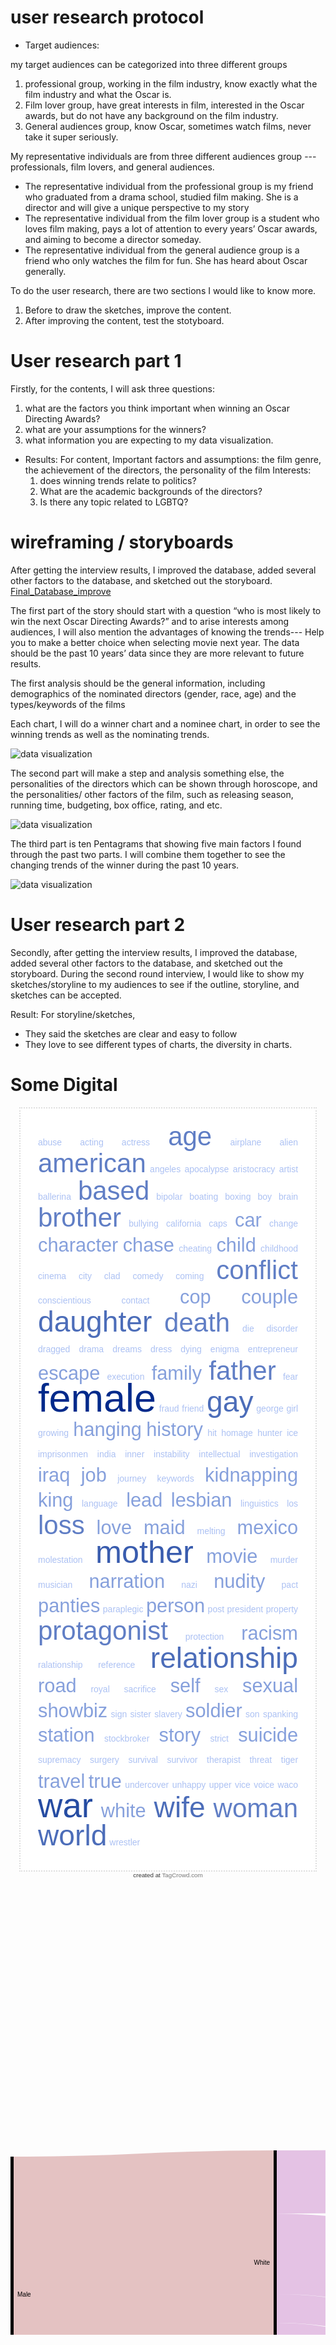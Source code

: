 # user research protocol

- Target audiences: 

my target audiences can be categorized into three different groups
   1. professional group, working in the film industry, know exactly what the film industry and what the Oscar is.
   2. Film lover group, have great interests in film, interested in the Oscar awards, but do not have any background on the film industry.
   3. General audiences group, know Oscar, sometimes watch films, never take it super seriously.



My representative individuals are from three different audiences group --- professionals, film lovers, and general audiences.

 -  The representative individual from the professional group is my friend who graduated from a drama school, studied film making. She is a director and will give a unique perspective to my story
 -  The representative individual from the film lover group is a student who loves film making, pays a lot of attention to every years’ Oscar awards, and aiming to become a director someday. 
 -  The representative individual from the general audience group is a friend who only watches the film for fun. She has heard about Oscar generally.
 
 

To do the user research, there are two sections I would like to know more.
   1. Before to draw the sketches, improve the content.
   2. After improving the content, test the stotyboard.


 # User research part 1
Firstly, for the contents, I will ask three questions:
   1. what are the factors you think important when winning an Oscar Directing Awards?
   2. what are your assumptions for the winners?
   3. what information you are expecting to my data visualization. 

- Results:
For content, 
Important factors and assumptions: the film genre, the achievement of the directors, the personality of the film
Interests: 
   1. does winning trends relate to politics? 
   2. What are the academic backgrounds of the directors? 
   3. Is there any topic related to LGBTQ?
 
 
 
 
 # wireframing / storyboards
 
After getting the interview results, I improved the database, added several other factors to the database, and sketched out the storyboard.    [Final_Database_improve](/improve.xlsx)

The first part of the story should start with a question “who is most likely to win the next Oscar Directing Awards?” and to arise interests among audiences, I will also mention the advantages of knowing the trends--- Help you to make a better choice when selecting movie next year. The data should be the past 10 years’ data since they are more relevant to future results. 


The first analysis should be the general information, including demographics of the nominated directors (gender, race, age) and the types/keywords of the films

Each chart, I will do a winner chart and a nominee chart, in order to see the winning trends as well as the nominating trends.


![data visualization](/i.JPG)


The second part will make a step and analysis something else, the personalities of the directors which can be shown through horoscope, and the personalities/ other factors of the film, such as releasing season, running time, budgeting, box office, rating, and etc.


![data visualization](/ii.JPG)


The third part is ten Pentagrams that showing five main factors I found through the past two parts. I will combine them together to see the changing trends of the winner during the past 10 years.


![data visualization](/iii.JPG)



# User research part 2

Secondly, after getting the interview results, I improved the database, added several other factors to the database, and sketched out the storyboard.
During the second round interview, I would like to show my sketches/storyline to my audiences to see if the outline, storyline, and sketches can be accepted.

 Result:
For storyline/sketches,
 - They said the sketches are clear and easy to follow
 - They love to see different types of charts, the diversity in charts.
 
 


# Some Digital

<!--
begin tag cloud : generated by TagCrowd.com
Feel free to modify as long as you keep this notice.

EMBEDDING INSTRUCTIONS:
1. Customize your cloud's style by editing the CSS where it says CUSTOMIZE below.
2. Insert this code in its entirety into your webpage or blog post.

This code and its rendered image are released under the Creative Commons Attribution-Noncommercial 3.0 Unported License. (http://creativecommons.org/licenses/by-nc/3.0/)

For COMMERCIAL USE LICENSING, visit https://tagcrowd.com/licensing.html
-->
<style type="text/css"><!-- #htmltagcloud{

/******************************************
 * CUSTOMIZE CLOUD CSS BELOW (optional)
 */
	font-size: 100%;
	width: auto;		/* auto or fixed width, e.g. 500px   */
	font-family:'lucida grande','trebuchet ms',arial,helvetica,sans-serif;
	background-color:#fff;
	margin:1em 1em 0 1em;
	border:2px dotted #ddd;
	padding:2em; 
/******************************************
 * END CUSTOMIZE
 */

}#htmltagcloud{line-height:2.4em;word-spacing:normal;letter-spacing:normal;text-transform:none;text-align:justify;text-indent:0}#htmltagcloud a:link{text-decoration:none}#htmltagcloud a:visited{text-decoration:none}#htmltagcloud a:hover{color:white;background-color:#05f}#htmltagcloud a:active{color:white;background-color:#03d}.wrd{padding:0;position:relative}.wrd a{text-decoration:none}.tagcloud0{font-size:1.0em;color:#ACC1F3;z-index:10}.tagcloud0 a{color:#ACC1F3}.tagcloud1{font-size:1.4em;color:#ACC1F3;z-index:9}.tagcloud1 a{color:#ACC1F3}.tagcloud2{font-size:1.8em;color:#86A0DC;z-index:8}.tagcloud2 a{color:#86A0DC}.tagcloud3{font-size:2.2em;color:#86A0DC;z-index:7}.tagcloud3 a{color:#86A0DC}.tagcloud4{font-size:2.6em;color:#607EC5;z-index:6}.tagcloud4 a{color:#607EC5}.tagcloud5{font-size:3.0em;color:#607EC5;z-index:5}.tagcloud5 a{color:#607EC5}.tagcloud6{font-size:3.3em;color:#4C6DB9;z-index:4}.tagcloud6 a{color:#4C6DB9}.tagcloud7{font-size:3.6em;color:#395CAE;z-index:3}.tagcloud7 a{color:#395CAE}.tagcloud8{font-size:3.9em;color:#264CA2;z-index:2}.tagcloud8 a{color:#264CA2}.tagcloud9{font-size:4.2em;color:#133B97;z-index:1}.tagcloud9 a{color:#133B97}.tagcloud10{font-size:4.5em;color:#002A8B;z-index:0}.tagcloud10 a{color:#002A8B}.freq{font-size:10pt !important;color:#bbb}#credit{text-align:center;color:#333;margin-bottom:0.6em;font:0.7em 'lucida grande',trebuchet,'trebuchet ms',verdana,arial,helvetica,sans-serif}#credit a:link{color:#777;text-decoration:none}#credit a:visited{color:#777;text-decoration:none}#credit a:hover{color:white;background-color:#05f}#credit a:active{text-decoration:underline}// -->
</style>

<div id="htmltagcloud"> <span id="0" class="wrd tagcloud0"><a href="#tagcloud">abuse</a></span> <span id="1" class="wrd tagcloud0"><a href="#tagcloud">acting</a></span> <span id="2" class="wrd tagcloud0"><a href="#tagcloud">actress</a></span> <span id="3" class="wrd tagcloud5"><a href="#tagcloud">age</a></span> <span id="4" class="wrd tagcloud0"><a href="#tagcloud">airplane</a></span> <span id="5" class="wrd tagcloud0"><a href="#tagcloud">alien</a></span> <span id="6" class="wrd tagcloud5"><a href="#tagcloud">american</a></span> <span id="7" class="wrd tagcloud0"><a href="#tagcloud">angeles</a></span> <span id="8" class="wrd tagcloud0"><a href="#tagcloud">apocalypse</a></span> <span id="9" class="wrd tagcloud0"><a href="#tagcloud">aristocracy</a></span> <span id="10" class="wrd tagcloud0"><a href="#tagcloud">artist</a></span> <span id="11" class="wrd tagcloud0"><a href="#tagcloud">ballerina</a></span> <span id="12" class="wrd tagcloud5"><a href="#tagcloud">based</a></span> <span id="13" class="wrd tagcloud0"><a href="#tagcloud">bipolar</a></span> <span id="14" class="wrd tagcloud0"><a href="#tagcloud">boating</a></span> <span id="15" class="wrd tagcloud0"><a href="#tagcloud">boxing</a></span> <span id="16" class="wrd tagcloud0"><a href="#tagcloud">boy</a></span> <span id="17" class="wrd tagcloud0"><a href="#tagcloud">brain</a></span> <span id="18" class="wrd tagcloud5"><a href="#tagcloud">brother</a></span> <span id="19" class="wrd tagcloud0"><a href="#tagcloud">bullying</a></span> <span id="20" class="wrd tagcloud0"><a href="#tagcloud">california</a></span> <span id="21" class="wrd tagcloud0"><a href="#tagcloud">caps</a></span> <span id="22" class="wrd tagcloud3"><a href="#tagcloud">car</a></span> <span id="23" class="wrd tagcloud0"><a href="#tagcloud">change</a></span> <span id="24" class="wrd tagcloud3"><a href="#tagcloud">character</a></span> <span id="25" class="wrd tagcloud3"><a href="#tagcloud">chase</a></span> <span id="26" class="wrd tagcloud0"><a href="#tagcloud">cheating</a></span> <span id="27" class="wrd tagcloud3"><a href="#tagcloud">child</a></span> <span id="28" class="wrd tagcloud0"><a href="#tagcloud">childhood</a></span> <span id="29" class="wrd tagcloud0"><a href="#tagcloud">cinema</a></span> <span id="30" class="wrd tagcloud0"><a href="#tagcloud">city</a></span> <span id="31" class="wrd tagcloud0"><a href="#tagcloud">clad</a></span> <span id="32" class="wrd tagcloud0"><a href="#tagcloud">comedy</a></span> <span id="33" class="wrd tagcloud0"><a href="#tagcloud">coming</a></span> <span id="34" class="wrd tagcloud5"><a href="#tagcloud">conflict</a></span> <span id="35" class="wrd tagcloud0"><a href="#tagcloud">conscientious</a></span> <span id="36" class="wrd tagcloud0"><a href="#tagcloud">contact</a></span> <span id="37" class="wrd tagcloud3"><a href="#tagcloud">cop</a></span> <span id="38" class="wrd tagcloud3"><a href="#tagcloud">couple</a></span> <span id="39" class="wrd tagcloud6"><a href="#tagcloud">daughter</a></span> <span id="40" class="wrd tagcloud5"><a href="#tagcloud">death</a></span> <span id="41" class="wrd tagcloud0"><a href="#tagcloud">die</a></span> <span id="42" class="wrd tagcloud0"><a href="#tagcloud">disorder</a></span> <span id="43" class="wrd tagcloud0"><a href="#tagcloud">dragged</a></span> <span id="44" class="wrd tagcloud0"><a href="#tagcloud">drama</a></span> <span id="45" class="wrd tagcloud0"><a href="#tagcloud">dreams</a></span> <span id="46" class="wrd tagcloud0"><a href="#tagcloud">dress</a></span> <span id="47" class="wrd tagcloud0"><a href="#tagcloud">dying</a></span> <span id="48" class="wrd tagcloud0"><a href="#tagcloud">enigma</a></span> <span id="49" class="wrd tagcloud0"><a href="#tagcloud">entrepreneur</a></span> <span id="50" class="wrd tagcloud3"><a href="#tagcloud">escape</a></span> <span id="51" class="wrd tagcloud0"><a href="#tagcloud">execution</a></span> <span id="52" class="wrd tagcloud3"><a href="#tagcloud">family</a></span> <span id="53" class="wrd tagcloud5"><a href="#tagcloud">father</a></span> <span id="54" class="wrd tagcloud0"><a href="#tagcloud">fear</a></span> <span id="55" class="wrd tagcloud10"><a href="#tagcloud">female</a></span> <span id="56" class="wrd tagcloud0"><a href="#tagcloud">fraud</a></span> <span id="57" class="wrd tagcloud0"><a href="#tagcloud">friend</a></span> <span id="58" class="wrd tagcloud6"><a href="#tagcloud">gay</a></span> <span id="59" class="wrd tagcloud0"><a href="#tagcloud">george</a></span> <span id="60" class="wrd tagcloud0"><a href="#tagcloud">girl</a></span> <span id="61" class="wrd tagcloud0"><a href="#tagcloud">growing</a></span> <span id="62" class="wrd tagcloud3"><a href="#tagcloud">hanging</a></span> <span id="63" class="wrd tagcloud3"><a href="#tagcloud">history</a></span> <span id="64" class="wrd tagcloud0"><a href="#tagcloud">hit</a></span> <span id="65" class="wrd tagcloud0"><a href="#tagcloud">homage</a></span> <span id="66" class="wrd tagcloud0"><a href="#tagcloud">hunter</a></span> <span id="67" class="wrd tagcloud0"><a href="#tagcloud">ice</a></span> <span id="68" class="wrd tagcloud0"><a href="#tagcloud">imprisonmen</a></span> <span id="69" class="wrd tagcloud0"><a href="#tagcloud">india</a></span> <span id="70" class="wrd tagcloud0"><a href="#tagcloud">inner</a></span> <span id="71" class="wrd tagcloud0"><a href="#tagcloud">instability</a></span> <span id="72" class="wrd tagcloud0"><a href="#tagcloud">intellectual</a></span> <span id="73" class="wrd tagcloud0"><a href="#tagcloud">investigation</a></span> <span id="74" class="wrd tagcloud3"><a href="#tagcloud">iraq</a></span> <span id="75" class="wrd tagcloud3"><a href="#tagcloud">job</a></span> <span id="76" class="wrd tagcloud0"><a href="#tagcloud">journey</a></span> <span id="77" class="wrd tagcloud0"><a href="#tagcloud">keywords</a></span> <span id="78" class="wrd tagcloud3"><a href="#tagcloud">kidnapping</a></span> <span id="79" class="wrd tagcloud3"><a href="#tagcloud">king</a></span> <span id="80" class="wrd tagcloud0"><a href="#tagcloud">language</a></span> <span id="81" class="wrd tagcloud3"><a href="#tagcloud">lead</a></span> <span id="82" class="wrd tagcloud3"><a href="#tagcloud">lesbian</a></span> <span id="83" class="wrd tagcloud0"><a href="#tagcloud">linguistics</a></span> <span id="84" class="wrd tagcloud0"><a href="#tagcloud">los</a></span> <span id="85" class="wrd tagcloud5"><a href="#tagcloud">loss</a></span> <span id="86" class="wrd tagcloud3"><a href="#tagcloud">love</a></span> <span id="87" class="wrd tagcloud3"><a href="#tagcloud">maid</a></span> <span id="88" class="wrd tagcloud0"><a href="#tagcloud">melting</a></span> <span id="89" class="wrd tagcloud3"><a href="#tagcloud">mexico</a></span> <span id="90" class="wrd tagcloud0"><a href="#tagcloud">molestation</a></span> <span id="91" class="wrd tagcloud7"><a href="#tagcloud">mother</a></span> <span id="92" class="wrd tagcloud3"><a href="#tagcloud">movie</a></span> <span id="93" class="wrd tagcloud0"><a href="#tagcloud">murder</a></span> <span id="94" class="wrd tagcloud0"><a href="#tagcloud">musician</a></span> <span id="95" class="wrd tagcloud3"><a href="#tagcloud">narration</a></span> <span id="96" class="wrd tagcloud0"><a href="#tagcloud">nazi</a></span> <span id="97" class="wrd tagcloud3"><a href="#tagcloud">nudity</a></span> <span id="98" class="wrd tagcloud0"><a href="#tagcloud">pact</a></span> <span id="99" class="wrd tagcloud3"><a href="#tagcloud">panties</a></span> <span id="100" class="wrd tagcloud0"><a href="#tagcloud">paraplegic</a></span> <span id="101" class="wrd tagcloud3"><a href="#tagcloud">person</a></span> <span id="102" class="wrd tagcloud0"><a href="#tagcloud">post</a></span> <span id="103" class="wrd tagcloud0"><a href="#tagcloud">president</a></span> <span id="104" class="wrd tagcloud0"><a href="#tagcloud">property</a></span> <span id="105" class="wrd tagcloud5"><a href="#tagcloud">protagonist</a></span> <span id="106" class="wrd tagcloud0"><a href="#tagcloud">protection</a></span> <span id="107" class="wrd tagcloud3"><a href="#tagcloud">racism</a></span> <span id="108" class="wrd tagcloud0"><a href="#tagcloud">ralationship</a></span> <span id="109" class="wrd tagcloud0"><a href="#tagcloud">reference</a></span> <span id="110" class="wrd tagcloud6"><a href="#tagcloud">relationship</a></span> <span id="111" class="wrd tagcloud3"><a href="#tagcloud">road</a></span> <span id="112" class="wrd tagcloud0"><a href="#tagcloud">royal</a></span> <span id="113" class="wrd tagcloud0"><a href="#tagcloud">sacrifice</a></span> <span id="114" class="wrd tagcloud3"><a href="#tagcloud">self</a></span> <span id="115" class="wrd tagcloud0"><a href="#tagcloud">sex</a></span> <span id="116" class="wrd tagcloud3"><a href="#tagcloud">sexual</a></span> <span id="117" class="wrd tagcloud3"><a href="#tagcloud">showbiz</a></span> <span id="118" class="wrd tagcloud0"><a href="#tagcloud">sign</a></span> <span id="119" class="wrd tagcloud0"><a href="#tagcloud">sister</a></span> <span id="120" class="wrd tagcloud0"><a href="#tagcloud">slavery</a></span> <span id="121" class="wrd tagcloud3"><a href="#tagcloud">soldier</a></span> <span id="122" class="wrd tagcloud0"><a href="#tagcloud">son</a></span> <span id="123" class="wrd tagcloud0"><a href="#tagcloud">spanking</a></span> <span id="124" class="wrd tagcloud3"><a href="#tagcloud">station</a></span> <span id="125" class="wrd tagcloud0"><a href="#tagcloud">stockbroker</a></span> <span id="126" class="wrd tagcloud3"><a href="#tagcloud">story</a></span> <span id="127" class="wrd tagcloud0"><a href="#tagcloud">strict</a></span> <span id="128" class="wrd tagcloud3"><a href="#tagcloud">suicide</a></span> <span id="129" class="wrd tagcloud0"><a href="#tagcloud">supremacy</a></span> <span id="130" class="wrd tagcloud0"><a href="#tagcloud">surgery</a></span> <span id="131" class="wrd tagcloud0"><a href="#tagcloud">survival</a></span> <span id="132" class="wrd tagcloud0"><a href="#tagcloud">survivor</a></span> <span id="133" class="wrd tagcloud0"><a href="#tagcloud">therapist</a></span> <span id="134" class="wrd tagcloud0"><a href="#tagcloud">threat</a></span> <span id="135" class="wrd tagcloud0"><a href="#tagcloud">tiger</a></span> <span id="136" class="wrd tagcloud3"><a href="#tagcloud">travel</a></span> <span id="137" class="wrd tagcloud3"><a href="#tagcloud">true</a></span> <span id="138" class="wrd tagcloud0"><a href="#tagcloud">undercover</a></span> <span id="139" class="wrd tagcloud0"><a href="#tagcloud">unhappy</a></span> <span id="140" class="wrd tagcloud0"><a href="#tagcloud">upper</a></span> <span id="141" class="wrd tagcloud0"><a href="#tagcloud">vice</a></span> <span id="142" class="wrd tagcloud0"><a href="#tagcloud">voice</a></span> <span id="143" class="wrd tagcloud0"><a href="#tagcloud">waco</a></span> <span id="144" class="wrd tagcloud8"><a href="#tagcloud">war</a></span> <span id="145" class="wrd tagcloud3"><a href="#tagcloud">white</a></span> <span id="146" class="wrd tagcloud6"><a href="#tagcloud">wife</a></span> <span id="147" class="wrd tagcloud5"><a href="#tagcloud">woman</a></span> <span id="148" class="wrd tagcloud6"><a href="#tagcloud">world</a></span> <span id="149" class="wrd tagcloud0"><a href="#tagcloud">wrestler</a></span> </div><div id="credit">created at <a href="https://tagcrowd.com">TagCrowd.com</a></div>

<!-- end tag cloud : generated by TagCrowd.com : please keep this notice -->




<script src="//cdn.wordart.com/wordart.min.js" async defer></script>
<div style="width: 400px; height: 400px;" data-wordart-src="//cdn.wordart.com/json/65ku55wj65ua" data-wordart-show-attribution></div>







<svg width="847" height="520" xmlns="http://www.w3.org/2000/svg"><g transform="translate(0, 10)"><g class="links" fill="none" stroke-opacity="0.4"><path d="M5,451.9999999999999C213,451.9999999999999,213,490.3999999999997,421,490.3999999999997" stroke-width="9.2" style="stroke: rgb(191, 105, 105);"></path><path d="M5,424.39999999999986C213,424.39999999999986,213,452.80000000000007,421,452.80000000000007" stroke-width="46" style="stroke: rgb(191, 105, 105);"></path><path d="M5,378.39999999999986C213,378.39999999999986,213,396.8000000000002,421,396.8000000000002" stroke-width="46" style="stroke: rgb(191, 105, 105);"></path><path d="M5,185.19999999999985C213,185.19999999999985,213,175.20000000000024,421,175.20000000000024" stroke-width="340.4" style="stroke: rgb(191, 105, 105);"></path><path d="M5,475.8C213,475.8,213,354.6000000000002,421,354.6000000000002" stroke-width="18.4" style="stroke: rgb(191, 191, 105);"></path><path d="M426,490.3999999999997C634,490.3999999999997,634,160.99999999999986,842,160.99999999999986" stroke-width="9.2" style="stroke: rgb(105, 191, 105);"></path><path d="M426,471.20000000000005C634,471.20000000000005,634,448.60000000000014,842,448.60000000000014" stroke-width="9.2" style="stroke: rgb(105, 191, 191);"></path><path d="M426,457.40000000000003C634,457.40000000000003,634,378.79999999999995,842,378.79999999999995" stroke-width="18.4" style="stroke: rgb(105, 191, 191);"></path><path d="M426,443.6000000000001C634,443.6000000000001,634,309,842,309" stroke-width="9.2" style="stroke: rgb(105, 191, 191);"></path><path d="M426,434.4000000000001C634,434.4000000000001,634,151.79999999999987,842,151.79999999999987" stroke-width="9.2" style="stroke: rgb(105, 191, 191);"></path><path d="M426,396.8000000000002C634,396.8000000000002,634,124.19999999999987,842,124.19999999999987" stroke-width="46" style="stroke: rgb(105, 105, 191);"></path><path d="M426,304.0000000000002C634,304.0000000000002,634,421.0000000000001,842,421.0000000000001" stroke-width="46" style="stroke: rgb(191, 105, 191);"></path><path d="M426,170.60000000000025C634,170.60000000000025,634,240,842,240" stroke-width="128.79999999999998" style="stroke: rgb(191, 105, 191);"></path><path d="M426,55.60000000000025C634,55.60000000000025,634,50.59999999999988,842,50.59999999999988" stroke-width="101.19999999999999" style="stroke: rgb(191, 105, 191);"></path><path d="M426,258.0000000000002C634,258.0000000000002,634,346.59999999999997,842,346.59999999999997" stroke-width="46" style="stroke: rgb(191, 105, 191);"></path><path d="M426,345.4000000000002C634,345.4000000000002,634,481.6,842,481.6" stroke-width="36.8" style="stroke: rgb(191, 105, 191);"></path></g><g class="nodes" font-family="Arial, Helvetica" font-size="10"><g><rect x="842" y="323.59999999999997" height="64.40000000000015" width="5" fill="#000"></rect><text x="836" y="355.80000000000007" dy="0.35em" text-anchor="end">30-39</text></g><g><rect x="842" y="175.60000000000002" height="137.99999999999994" width="5" fill="#000"></rect><text x="836" y="244.6" dy="0.35em" text-anchor="end">40-49</text></g><g><rect x="842" y="-1.1368683772161603e-13" height="165.60000000000014" width="5" fill="#000"></rect><text x="836" y="82.79999999999995" dy="0.35em" text-anchor="end">50-59</text></g><g><rect x="842" y="398.0000000000001" height="55.19999999999993" width="5" fill="#000"></rect><text x="836" y="425.6000000000001" dy="0.35em" text-anchor="end">60-69</text></g><g><rect x="842" y="463.20000000000005" height="36.80000000000007" width="5" fill="#000"></rect><text x="836" y="481.6000000000001" dy="0.35em" text-anchor="end">70-79</text></g><g><rect x="0" y="466.6" height="18.40000000000009" width="5" fill="#000"></rect><text x="11" y="475.80000000000007" dy="0.35em" text-anchor="start">Female</text></g><g><rect x="0" y="14.999999999999858" height="441.6000000000002" width="5" fill="#000"></rect><text x="11" y="235.79999999999995" dy="0.35em" text-anchor="start">Male</text></g><g><rect x="421" y="485.79999999999967" height="9.200000000000045" width="5" fill="#000"></rect><text x="415" y="490.3999999999997" dy="0.35em" text-anchor="end">Asian</text></g><g><rect x="421" y="429.80000000000007" height="45.9999999999996" width="5" fill="#000"></rect><text x="415" y="452.79999999999984" dy="0.35em" text-anchor="end">Black</text></g><g><rect x="421" y="373.8000000000002" height="45.999999999999886" width="5" fill="#000"></rect><text x="415" y="396.8000000000001" dy="0.35em" text-anchor="end">Mexican</text></g><g><rect x="421" y="5.000000000000256" height="358.79999999999995" width="5" fill="#000"></rect><text x="415" y="184.40000000000023" dy="0.35em" text-anchor="end">White</text></g></g></g></svg>







